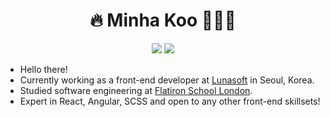 <div align="center">
  
  # 🔥 Minha Koo 👩🏻‍💻
  
  <a href="https://www.linkedin.com/in/minha-koo/"><img src="https://img.shields.io/badge/LinkedIn-blue?logo=linkedin"/></a>
  <a href="mailto:minha.koo.9@gmail.com"><img src="https://img.shields.io/badge/Gmail-D14836?style=flat&logo=Gmail&logoColor=white"/></a>
  <br>
 
</div>

- Hello there!
- Currently working as a front-end developer at [Lunasoft](https://lunasoft.co.kr) in Seoul, Korea.
- Studied software engineering at [Flatiron School London](https://flatironschool.com/).
- Expert in React, Angular, SCSS and open to any other front-end skillsets!

